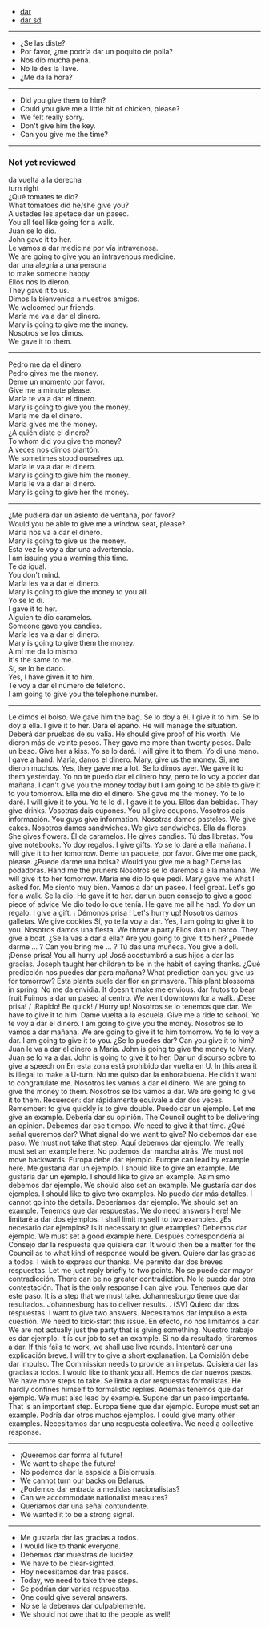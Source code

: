 
- [dar](./../dar.md)
- [dar sd](https://www.spanishdict.com/conjugate/dar)

---

- ¿Se las diste?
- Por favor, ¿me podría dar un poquito de polla?
- Nos dio mucha pena.
- No le des la llave.
- ¿Me da la hora?

---

- Did you give them to him?
- Could you give me a little bit of chicken, please?
- We felt really sorry.
- Don't give him the key.
- Can you give me the time?

---

### Not yet reviewed


da vuelta a la derecha  
turn right  
¿Qué tomates te dio?  
What tomatoes did he/she give you?  
A ustedes les apetece dar un paseo.  
You all feel like going for a walk.  
Juan se lo dio.  
John gave it to her.  
Le vamos a dar medicina por vía intravenosa.  
We are going to give you an intravenous medicine.  
dar una alegría a una persona  
to make someone happy  
Ellos nos lo dieron.  
They gave it to us.  
Dimos la bienvenida a nuestros amigos.  
We welcomed our friends.  
María me va a dar el dinero.  
Mary is going to give me the money.  
Nosotros se los dimos.  
We gave it to them.  

---


Pedro me da el dinero.  
Pedro gives me the money.    
Deme un momento por favor.  
Give me a minute please.  
María te va a dar el dinero.  
Mary is going to give you the money.  
María me da el dinero.  
Maria gives me the money.  
¿A quién diste el dinero?  
To whom did you give the money?  
A veces nos dimos plantón.  
We sometimes stood ourselves up.  
María le va a dar el dinero.  
Mary is going to give him the money.  
María le va a dar el dinero.  
Mary is going to give her the money.  

---

¿Me pudiera dar un asiento de ventana, por favor?  
Would you be able to give me a window seat, please?  
María nos va a dar el dinero.  
Mary is going to give us the money.  
Esta vez le voy a dar una advertencia.  
I am issuing you a warning this time.  
Te da igual.  
You don't mind.  
María les va a dar el dinero.  
Mary is going to give the money to you all.  
Yo se lo di.  
I gave it to her.  
Alguien te dio caramelos.  
Someone gave you candies.  
María les va a dar el dinero.  
Mary is going to give them the money.  
A mí me da lo mismo.  
It's the same to me.  
Sí, se lo he dado.  
Yes, I have given it to him.  
Te voy a dar el número de teléfono.  
I am going to give you the telephone number.  

---

Le dimos el bolso.
We gave him the bag.
Se lo doy a él.
I give it to him.
Se lo doy a ella.
I give it to her.
Dará el apaño.
He will manage the situation.
Deberá dar pruebas de su valía.
He should give proof of his worth.
Me dieron más de veinte pesos.
They gave me more than twenty pesos.
Dale un beso.
Give her a kiss.
Yo se lo daré.
I will give it to them.
Yo di una mano.
I gave a hand.
María, danos el dinero.
Mary, give us the money.
Si, me dieron muchos.
Yes, they gave me a lot.
Se lo dimos ayer.
We gave it to them yesterday.
Yo no te puedo dar el dinero hoy, pero te lo voy a poder dar mañana.
I can't give you the money today but I am going to be able to give it to you tomorrow.
Ella me dio el dinero.
She gave me the money.
Yo te lo daré.
I will give it to you.
Yo te lo di.
I gave it to you.
Ellos dan bebidas.
They give drinks.
Vosotras dais cupones.
You all give coupons.
Vosotros dais información.
You guys give information.
Nosotras damos pasteles.
We give cakes.
Nosotros damos sándwiches.
We give sandwiches.
Ella da flores.
She gives flowers.
Él da caramelos.
He gives candies.
Tú das libretas.
You give notebooks.
Yo doy regalos.
I give gifts.
Yo se lo daré a ella mañana.
I will give it to her tomorrow.
Deme un paquete, por favor.
Give me one pack, please.
¿Puede darme una bolsa?
Would you give me a bag?
Deme las podadoras.
Hand me the pruners
Nosotros se lo daremos a ella mañana.
We will give it to her tomorrow.
María me dio lo que pedí.
Mary gave me what I asked for.
Me siento muy bien. Vamos a dar un paseo.
I feel great. Let's go for a walk.
Se la dio.
He gave it to her.
dar un buen consejo
to give a good piece of advice
Me dio todo lo que tenía.
He gave me all he had.
Yo doy un regalo.
I give a gift.
¡ Démonos prisa !
Let's hurry up!
Nosotros damos galletas.
We give cookies
Sí, yo te la voy a dar.
Yes, I am going to give it to you.
Nosotros damos una fiesta.
We throw a party
Ellos dan un barco.
They give a boat.
¿Se la vas a dar a ella?
Are you going to give it to her?
¿Puede darme ... ?
Can you bring me ... ?
Tú das una muñeca.
You give a doll.
¡Dense prisa!
You all hurry up!
José acostumbró a sus hijos a dar las gracias.
Joseph taught her children to be in the habit of saying thanks.
¿Qué predicción nos puedes dar para mañana?
What prediction can you give us for tomorrow?
Esta planta suele dar flor en primavera.
This plant blossoms in spring.
No me da envidia.
It doesn't make me envious.
dar frutos
to bear fruit
Fuimos a dar un paseo al centro.
We went downtown for a walk.
¡Dese prisa! / ¡Rápido!
Be quick! / Hurry up!
Nosotros se lo tenemos que dar.
We have to give it to him.
Dame vuelta a la escuela.
Give me a ride to school.
Yo te voy a dar el dinero.
I am going to give you the money.
Nosotros se lo vamos a dar mañana.
We are going to give it to him tomorrow.
Yo te lo voy a dar.
I am going to give it to you.
¿Se lo puedes dar?
Can you give it to him?
Juan le va a dar el dinero a María.
John is going to give the money to Mary.
Juan se lo va a dar.
John is going to give it to her.
Dar un discurso sobre
to give a speech on
En esta zona está prohibido dar vuelta en U.
In this area it is illegal to make a U-turn.
No me quiso dar la enhorabuena.
He didn't want to congratulate me.
Nosotros les vamos a dar el dinero.
We are going to give the money to them.
Nosotros se los vamos a dar.
We are going to give it to them.
Recuerden: dar rápidamente equivale a dar dos veces.
Remember: to give quickly is to give double.
Puedo dar un ejemplo.
Let me give an example.
Debería dar su opinión.
The Council ought to be delivering an opinion.
Debemos dar ese tiempo.
We need to give it that time.
¿Qué señal queremos dar?
What signal do we want to give?
No debemos dar ese paso.
We must not take that step.
Aquí debemos dar ejemplo.
We really must set an example here.
No podemos dar marcha atrás.
We must not move backwards.
Europa debe dar ejemplo.
Europe can lead by example here.
Me gustaría dar un ejemplo.
I should like to give an example.
Me gustaría dar un ejemplo.
I should like to give an example.
Asimismo debemos dar ejemplo.
We should also set an example.
Me gustaría dar dos ejemplos.
I should like to give two examples.
No puedo dar más detalles.
I cannot go into the details.
Deberíamos dar ejemplo.
We should set an example.
Tenemos que dar respuestas.
We do need answers here!
Me limitaré a dar dos ejemplos.
I shall limit myself to two examples.
¿Es necesario dar ejemplos?
Is it necessary to give examples?
Debemos dar ejemplo.
We must set a good example here.
Después correspondería al Consejo dar la respuesta que quisiera dar.
It would then be a matter for the Council as to what kind of response would be given.
Quiero dar las gracias a todos.
I wish to express our thanks.
Me permito dar dos breves respuestas.
Let me just reply briefly to two points.
No se puede dar mayor contradicción.
There can be no greater contradiction.
No le puedo dar otra contestación.
That is the only response I can give you.
Tenemos que dar este paso.
It is a step that we must take.
Johannesburgo tiene que dar resultados.
Johannesburg has to deliver results.
. (SV) Quiero dar dos respuestas.
I want to give two answers.
Necesitamos dar impulso a esta cuestión.
We need to kick-start this issue.
En efecto, no nos limitamos a dar.
We are not actually just the party that is giving something.
Nuestro trabajo es dar ejemplo.
It is our job to set an example.
Si no da resultado, tiraremos a dar.
If this fails to work, we shall use live rounds.
Intentaré dar una explicación breve.
I will try to give a short explanation.
La Comisión debe dar impulso.
The Commission needs to provide an impetus.
Quisiera dar las gracias a todos.
I would like to thank you all.
Hemos de dar nuevos pasos.
We have more steps to take.
Se limita a dar respuestas formalistas.
He hardly confines himself to formalistic replies.
Además tenemos que dar ejemplo.
We must also lead by example.
Supone dar un paso importante.
That is an important step.
Europa tiene que dar ejemplo.
Europe must set an example.
Podría dar otros muchos ejemplos.
I could give many other examples.
Necesitamos dar una respuesta colectiva.
We need a collective response.

---

- ¡Queremos dar forma al futuro!   
- We want to shape the future!   
- No podemos dar la espalda a Bielorrusia.   
- We cannot turn our backs on Belarus.   
- ¿Podemos dar entrada a medidas nacionalistas?   
- Can we accommodate nationalist measures?   
- Queríamos dar una señal contundente.   
- We wanted it to be a strong signal.  

---

- Me gustaría dar las gracias a todos.  
- I would like to thank everyone.  
- Debemos dar muestras de lucidez.  
- We have to be clear-sighted.  
- Hoy necesitamos dar tres pasos.  
- Today, we need to take three steps.  
- Se podrían dar varias respuestas.  
- One could give several answers.  
- No se la debemos dar culpablemente.  
- We should not owe that to the people as well!  
